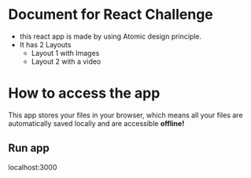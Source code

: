 # Document for React Challenge

- this react app is made by using Atomic design principle.
- It has 2 Layouts 
    - Layout 1 with Images
    - Layout 2 with a video
  
# How to access the app
This app stores your files in your browser, which means all your files are automatically saved locally and are accessible **offline!**

## Run app 
localhost:3000

